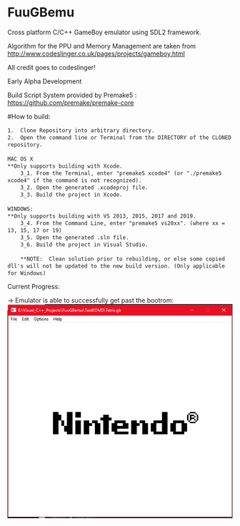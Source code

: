 # FuuGBemu
Cross platform C/C++ GameBoy emulator using SDL2 framework.

Algorithm for the PPU and Memory Management are taken from http://www.codeslinger.co.uk/pages/projects/gameboy.html

All credit goes to codeslinger!

Early Alpha Development

Build Script System provided by Premake5 : https://github.com/premake/premake-core

#How to build:

    1.  Clone Repository into arbitrary directory.
    2.  Open the command line or Terminal from the DIRECTORY of the CLONED repository.
    
    MAC OS X
    **Only supports building with Xcode.
        3_1. From the Terminal, enter "premake5 xcode4" (or "./premake5 xcode4" if the command is not recognized).
        3_2. Open the generated .xcodeproj file.
        3_3. Build the project in Xcode.

    WINDOWS:
    **Only supports building with VS 2013, 2015, 2017 and 2019.
        3_4. From the Command Line, enter "premake5 vs20xx". (where xx = 13, 15, 17 or 19)
        3_5. Open the generated .sln file.
        3_6. Build the project in Visual Studio.
        
        **NOTE:  Clean solution prior to rebuilding, or else some copied dll's will not be updated to the new build version. (Only applicable for Windows)

Current Progress:

-> Emulator is able to successfully get past the bootrom:
![](Images/Capture2.png)